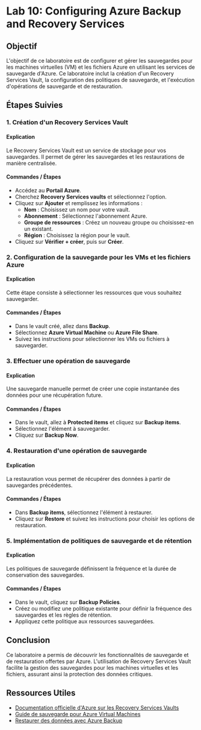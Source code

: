 # Lab 10: Configuring Azure Backup and Recovery Services

## Objectif
L'objectif de ce laboratoire est de configurer et gérer les sauvegardes pour les machines virtuelles (VM) et les fichiers Azure en utilisant les services de sauvegarde d'Azure. Ce laboratoire inclut la création d'un Recovery Services Vault, la configuration des politiques de sauvegarde, et l'exécution d'opérations de sauvegarde et de restauration.

## Étapes Suivies

### 1. Création d'un Recovery Services Vault

#### Explication
Le Recovery Services Vault est un service de stockage pour vos sauvegardes. Il permet de gérer les sauvegardes et les restaurations de manière centralisée.

#### Commandes / Étapes
- Accédez au **Portail Azure**.
- Cherchez **Recovery Services vaults** et sélectionnez l'option.
- Cliquez sur **Ajouter** et remplissez les informations :
  - **Nom** : Choisissez un nom pour votre vault.
  - **Abonnement** : Sélectionnez l'abonnement Azure.
  - **Groupe de ressources** : Créez un nouveau groupe ou choisissez-en un existant.
  - **Région** : Choisissez la région pour le vault.
- Cliquez sur **Vérifier + créer**, puis sur **Créer**.

### 2. Configuration de la sauvegarde pour les VMs et les fichiers Azure

#### Explication
Cette étape consiste à sélectionner les ressources que vous souhaitez sauvegarder.

#### Commandes / Étapes
- Dans le vault créé, allez dans **Backup**.
- Sélectionnez **Azure Virtual Machine** ou **Azure File Share**.
- Suivez les instructions pour sélectionner les VMs ou fichiers à sauvegarder.

### 3. Effectuer une opération de sauvegarde

#### Explication
Une sauvegarde manuelle permet de créer une copie instantanée des données pour une récupération future.

#### Commandes / Étapes
- Dans le vault, allez à **Protected items** et cliquez sur **Backup items**.
- Sélectionnez l'élément à sauvegarder.
- Cliquez sur **Backup Now**.

### 4. Restauration d'une opération de sauvegarde

#### Explication
La restauration vous permet de récupérer des données à partir de sauvegardes précédentes.

#### Commandes / Étapes
- Dans **Backup items**, sélectionnez l'élément à restaurer.
- Cliquez sur **Restore** et suivez les instructions pour choisir les options de restauration.

### 5. Implémentation de politiques de sauvegarde et de rétention

#### Explication
Les politiques de sauvegarde définissent la fréquence et la durée de conservation des sauvegardes.

#### Commandes / Étapes
- Dans le vault, cliquez sur **Backup Policies**.
- Créez ou modifiez une politique existante pour définir la fréquence des sauvegardes et les règles de rétention.
- Appliquez cette politique aux ressources sauvegardées.

## Conclusion
Ce laboratoire a permis de découvrir les fonctionnalités de sauvegarde et de restauration offertes par Azure. L'utilisation de Recovery Services Vault facilite la gestion des sauvegardes pour les machines virtuelles et les fichiers, assurant ainsi la protection des données critiques.

## Ressources Utiles
- [Documentation officielle d'Azure sur les Recovery Services Vaults](https://learn.microsoft.com/fr-fr/azure/backup/recovery-services-vault-overview)
- [Guide de sauvegarde pour Azure Virtual Machines](https://learn.microsoft.com/fr-fr/azure/backup/backup-azure-vms)
- [Restaurer des données avec Azure Backup](https://learn.microsoft.com/fr-fr/azure/backup/backup-restore-data)
